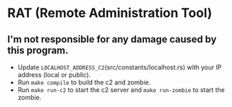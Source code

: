 # RAT (Remote Administration Tool)
## I'm not responsible for any damage caused by this program.

- Update `LOCALHOST_ADDRESS_C2`(src/constants/localhost.rs) with your IP address (local or public).
- Run `make compile` to build the c2 and zombie.
- Run `make run-c2` to start the c2 server and `make run-zombie` to start the zombie.